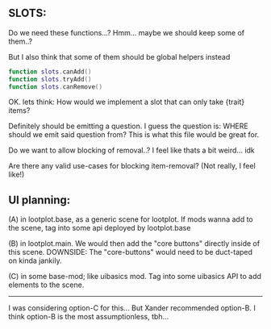 


## SLOTS:
Do we need these functions...?
Hmm... maybe we should keep some of them..?

But I also think that some of them should be global helpers instead
```lua
function slots.canAdd()
function slots.tryAdd()
function slots.canRemove()
```

OK.
lets think: How would we implement a slot that can only take {trait} items?

Definitely should be emitting a question.
I guess the question is:
WHERE should we emit said question from?
This is what this file would be great for.

Do we want to allow blocking of removal..?
I feel like thats a bit weird... idk

Are there any valid use-cases for blocking item-removal?
(Not really, I feel like!)




## UI planning:
(A)  in lootplot.base, as a generic scene for lootplot.
If mods wanna add to the scene, tag into some api deployed by lootplot.base

(B)  in lootplot.main. We would then add the "core buttons" directly inside of this scene.
DOWNSIDE: The "core-buttons" would need to be duct-taped on kinda jankily.

(C)  in some base-mod; like uibasics mod.
Tag into some uibasics API to add elements to the scene.

---

I was considering option-C for this...
But Xander recommended option-B.
I think option-B is the most assumptionless, tbh...

